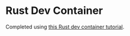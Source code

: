 # Rust Dev Container

Completed using [this Rust dev container tutorial](https://emsesc.github.io/comp423-course-notes/tutorials/rust-setup/).

